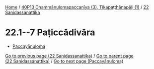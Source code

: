 
[Home](/) / [40P13 Dhammānulomapaccanīya (3), Tikapaṭṭhānapāḷi (1)](...md) / [22 Sanidassanattika](../40P13/22.md)

# 22.1--7 Paṭiccādivāra

* [Paccayānuloma](22.1--7/Paccayanuloma.md)

[Go to previous page (22 Sanidassanattika)](../40P13/22.md) / [Go to parent page (22 Sanidassanattika)](../40P13/22.md) / [Go to next page (Paccayānuloma)](22.1--7/Paccayanuloma.md)


